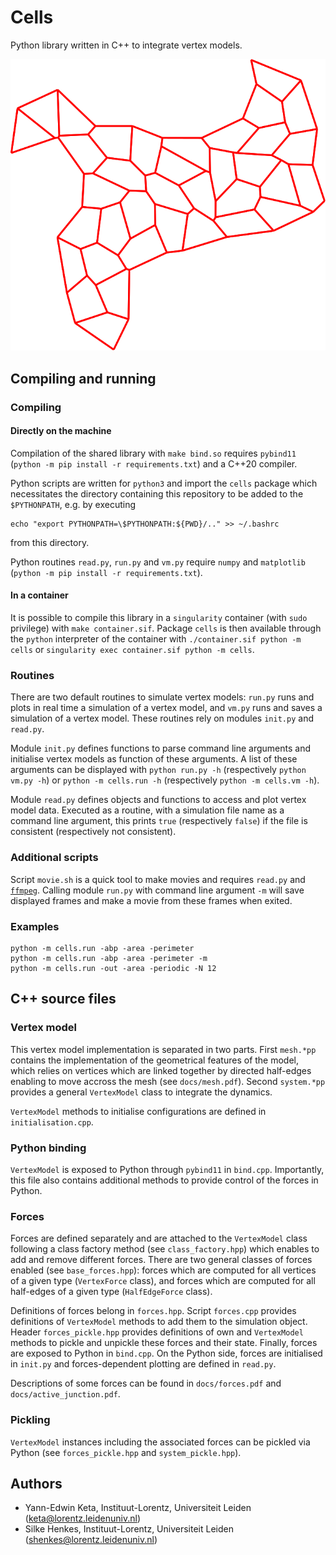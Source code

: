 # Cells

Python library written in C++ to integrate vertex models.

![polygonal tiling](docs/cells.svg)

## Compiling and running

### Compiling

#### Directly on the machine

Compilation of the shared library with `make bind.so` requires `pybind11` (`python -m pip install -r requirements.txt`) and a C++20 compiler.

Python scripts are written for `python3` and import the `cells` package which necessitates the directory containing this repository to be added to the `$PYTHONPATH`, e.g. by executing
```
echo "export PYTHONPATH=\$PYTHONPATH:${PWD}/.." >> ~/.bashrc
```
from this directory.

Python routines `read.py`, `run.py` and `vm.py` require `numpy` and `matplotlib` (`python -m pip install -r requirements.txt`).

#### In a container

It is possible to compile this library in a `singularity` container (with `sudo` privilege) with `make container.sif`. Package `cells` is then available through the `python` interpreter of the container with `./container.sif python -m cells` or `singularity exec container.sif python -m cells`.

### Routines

There are two default routines to simulate vertex models: `run.py` runs and plots in real time a simulation of a vertex model, and `vm.py` runs and saves a simulation of a vertex model. These routines rely on modules `init.py` and `read.py`.

Module `init.py` defines functions to parse command line arguments and initialise vertex models as function of these arguments. A list of these arguments can be displayed with `python run.py -h` (respectively `python vm.py -h`) or `python -m cells.run -h` (respectively `python -m cells.vm -h`).

Module `read.py` defines objects and functions to access and plot vertex model data. Executed as a routine, with a simulation file name as a command line argument, this prints `true` (respectively `false`) if the file is consistent (respectively not consistent).

### Additional scripts

Script `movie.sh` is a quick tool to make movies and requires `read.py` and [`ffmpeg`](https://ffmpeg.org/download.html). Calling module `run.py` with command line argument `-m` will save displayed frames and make a movie from these frames when exited.

### Examples

```
python -m cells.run -abp -area -perimeter
python -m cells.run -abp -area -perimeter -m
python -m cells.run -out -area -periodic -N 12
```

## C++ source files

### Vertex model

This vertex model implementation is separated in two parts. First `mesh.*pp` contains the implementation of the geometrical features of the model, which relies on vertices which are linked together by directed half-edges enabling to move accross the mesh (see `docs/mesh.pdf`). Second `system.*pp` provides a general `VertexModel` class to integrate the dynamics.

`VertexModel` methods to initialise configurations are defined in `initialisation.cpp`.

### Python binding

`VertexModel` is exposed to Python through `pybind11` in `bind.cpp`. Importantly, this file also contains additional methods to provide control of the forces in Python.

### Forces

Forces are defined separately and are attached to the `VertexModel` class following a class factory method (see `class_factory.hpp`) which enables to add and remove different forces. There are two general classes of forces enabled (see `base_forces.hpp`): forces which are computed for all vertices of a given type (`VertexForce` class), and forces which are computed for all half-edges of a given type (`HalfEdgeForce` class).

Definitions of forces belong in `forces.hpp`. Script `forces.cpp` provides definitions of `VertexModel` methods to add them to the simulation object. Header `forces_pickle.hpp` provides definitions of own and `VertexModel` methods to pickle and unpickle these forces and their state. Finally, forces are exposed to Python in `bind.cpp`. On the Python side, forces are initialised in `init.py` and forces-dependent plotting are defined in `read.py`.

Descriptions of some forces can be found in `docs/forces.pdf` and `docs/active_junction.pdf`.

### Pickling

`VertexModel` instances including the associated forces can be pickled via Python (see `forces_pickle.hpp` and `system_pickle.hpp`).

## Authors

- Yann-Edwin Keta, Instituut-Lorentz, Universiteit Leiden (keta@lorentz.leidenuniv.nl)
- Silke Henkes, Instituut-Lorentz, Universiteit Leiden (shenkes@lorentz.leidenuniv.nl)

